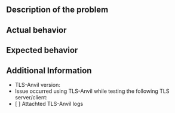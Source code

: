 
## Description of the problem


## Actual behavior


## Expected behavior


## Additional Information
- TLS-Anvil version: 
- Issue occurred using TLS-Anvil while testing the following TLS server/client: 
- [ ] Attachted TLS-Anvil logs

